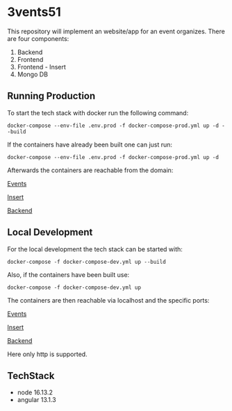 # 3vents51

This repository will implement an website/app for an event organizes. 
There are four components:
1. Backend
2. Frontend
3. Frontend - Insert
4. Mongo DB


## Running Production

To start the tech stack with docker run the following command:

```shell
docker-compose --env-file .env.prod -f docker-compose-prod.yml up -d --build
```

If the containers have already been built one can just run:

```shell
docker-compose --env-file .env.prod -f docker-compose-prod.yml up -d
```

Afterwards the containers are reachable from the domain:

[Events](https://events.3vents51.duckdns.org)

[Insert](https://insert.3vents51.duckdns.org)

[Backend](https://backend.3vents51.duckdns.org)


## Local Development

For the local development the tech stack can be started with:

```shell
docker-compose -f docker-compose-dev.yml up --build
```

Also, if the containers have been built use:

```shell
docker-compose -f docker-compose-dev.yml up
```

The containers are then reachable via localhost and the specific ports:

[Events](http://localhost:4200)

[Insert](http://localhost:4201)

[Backend](http://localhost:3000)

Here only http is supported.

## TechStack
* node 16.13.2
* angular 13.1.3 
